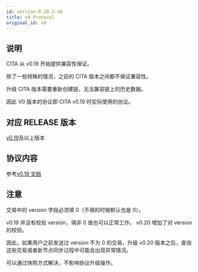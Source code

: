```yaml
---
id: version-0.20.1-v0
title: v0 Protocol
original_id: v0
---
```


## 说明

CITA 从 v0.19 开始提供兼容性保证。

除了一些特殊的情况，之前的 CITA 版本之间都不保证兼容性。

升级 CITA 版本需要重新创建链，无法兼容链上的历史数据。

因此 V0 版本的协议即 CITA v0.19 时实际使用的协议。

## 对应 RELEASE 版本

[v0.19](https://github.com/citahub/cita/releases/tag/v0.19)及以上版本

## 协议内容

参考[v0.19 文档](https://github.com/citahub/cita/releases/tag/v0.19)

## 注意

交易中的 version 字段必须填 0（不填的时候默认也是 0）。

v0.19 并没有校验 version，填非 0 值也可以正常工作。 v0.20 增加了对 version 的校验。

因此，如果用户之前发送过 version 不为 0 的交易，升级 v0.20 版本之后，查询这些交易或者新节点同步过程中可能会出现异常情况。

可以通过快照方式解决，不影响协议升级操作。
